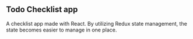 ## Todo Checklist app
A checklist app made with React. By utilizing Redux state management, the state becomes easier to manage in one place. 
